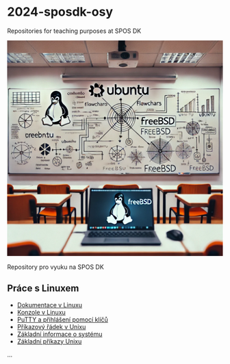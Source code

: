 # 2024-sposdk-osy
Repositories for teaching purposes at SPOS DK

![Ucebna OSY AI](./Images/osy-classroom.webp)

Repository pro vyuku na SPOS DK

## Práce s Linuxem

- [Dokumentace v Linuxu](Docs/Linux_Dokumentace.md)
- [Konzole v Linuxu](https://www.pslib.cz/milan.kerslager/Konzole_v_Linuxu)
- [PuTTY a přihlášení pomocí klíčů](https://www.pslib.cz/milan.kerslager/PuTTY_a_přihlášení_pomocí_klíčů)
- [Příkazový řádek v Unixu](https://www.pslib.cz/milan.kerslager/P%C5%99%C3%ADkazov%C3%BD_%C5%99%C3%A1dek_v_Unixu)
- [Základní informace o systému](https://www.pslib.cz/milan.kerslager/Z%C3%A1kladn%C3%AD_informace_o_syst%C3%A9mu)
- [Základní příkazy Unixu](https://www.pslib.cz/milan.kerslager/Z%C3%A1kladn%C3%AD_p%C5%99%C3%ADkazy_Unixu)

...